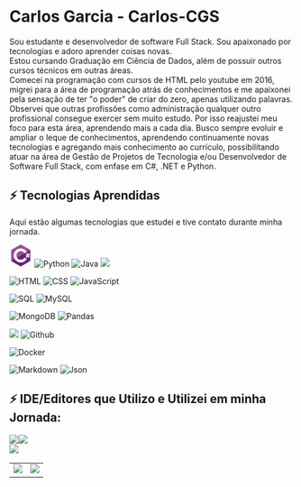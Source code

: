 # Carlos Garcia - Carlos-CGS

Sou estudante e desenvolvedor de software Full Stack. Sou apaixonado por tecnologias e adoro aprender coisas novas.\
Estou cursando Graduação em Ciência de Dados, além de possuir outros cursos técnicos em outras áreas.\
Comecei na programação com cursos de HTML pelo youtube em 2016, migrei para a área de programação atrás de conhecimentos e me apaixonei pela sensação de ter "o poder" de criar do zero, apenas utilizando palavras.\
Observei que outras profissões como administração qualquer outro profissional consegue exercer sem muito estudo. Por isso reajustei meu foco para esta área, aprendendo mais a cada dia. Busco sempre evoluir e ampliar o leque de conhecimentos, aprendendo continuamente novas tecnologias e agregando mais conhecimento ao currículo, possibilitando atuar na área de Gestão de Projetos de Tecnologia e/ou Desenvolvedor de Software Full Stack, com enfase em C#, .NET e Python.

## ⚡ Tecnologias Aprendidas

Aqui estão algumas tecnologias que estudei e tive contato durante minha jornada.

<img src="https://raw.githubusercontent.com/devicons/devicon/master/icons/csharp/csharp-original.svg" alt="csharp" width="40" height="40"/> ![Python](https://img.shields.io/badge/-Python-000?style=for-the-badge&logo=python) ![Java](https://img.shields.io/badge/Java-ED8B00?style=for-the-badge&logo=java&logoColor=white)  <img src="https://img.shields.io/badge/Kotlin-0095D5?&style=for-the-badge&logo=kotlin&logoColor=white" />

![HTML](https://img.shields.io/badge/HTML5-E34F26?style=for-the-badge&logo=html5&logoColor=white) ![CSS](https://img.shields.io/badge/CSS-239120?&style=for-the-badge&logo=css3&logoColor=white) ![JavaScript](https://img.shields.io/badge/JavaScript-F7DF1E?style=for-the-badge&logo=javascript&logoColor=black) 

![SQL](https://img.shields.io/badge/-SQL-000?style=for-the-badge&logo=MySQL&logoColor=4479A1) ![MySQL](https://img.shields.io/badge/MySQL-00000F?style=for-the-badge&logo=mysql&logoColor=white) 

![MongoDB](https://img.shields.io/badge/MongoDB-4EA94B?style=for-the-badge&logo=mongodb&logoColor=white) ![Pandas](https://img.shields.io/badge/pandas%20-%23150458.svg?&style=for-the-badge&logo=pandas&logoColor=white) 

![](https://img.shields.io/badge/git%20-%23F05033.svg?&style=for-the-badge&logo=git&logoColor=white)  ![Github](https://img.shields.io/badge/github%20-%23121011.svg?&style=for-the-badge&logo=github&logoColor=white) 
 
![Docker](https://img.shields.io/badge/docker%20-%230db7ed.svg?&style=for-the-badge&logo=docker&logoColor=white) 

![Markdown](https://img.shields.io/badge/Markdown-000000?style=flat&logo=markdown&logoColor=white) ![Json](https://img.shields.io/badge/json-5E5C5C?style=flat&logo=json&logoColor=white)

## ⚡ IDE/Editores que Utilizo e Utilizei em minha Jornada:
<img align="left" src="https://img.shields.io/badge/-Visual%20Studio%20Code-005ba4?logo=visualstudiocode">
<img align="left" src="https://img.shields.io/badge/-IntelliJ%20IDEA-fe2857?logo=intellijidea">
<br/>

 <img src="https://capsule-render.vercel.app/api?type=waving&color=gradient&height=150&width=130%&section=footer"/>

<table cellpadding="0">
  <tr style="padding: 0">
    <!-- GitHub Stats Card -->  
    <td valign="top"><img height="200" src="https://github-readme-stats.vercel.app/api?username=carlos-cgs&show_icons=true&theme=radical#gh-dark-mode-only"/></td>
    <!-- GitHub Top Language Card -->
    <td valign="top"><img height="200" src="https://github-readme-stats.vercel.app/api/top-langs/?username=carlos-cgs&layout=compact&theme=radical&custom_title=Languages"/></td>
  </tr>
</table>



